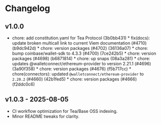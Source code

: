 ﻿# Changelog

## v1.0.0
* chore: add constitution.yaml for Tea Protocol (3b0bb431) * fix(docs): update broken multicall link to current Viem documentation (#4710) (b9dc942d) * chore: version packages (#4702) (36136a07) * chore: bump coinbase/wallet-sdk to 4.3.3 (#4700) (7ce242b5) * chore: version packages (#4698) (b6871814) * chore: up snaps (08a3a281) * chore: updates @walletconnect/ethereum-provider to version 2.21.1 (#4696) (3a90f358) * chore: version packages (#4676) (f5b717cc) * chore(connectors): updated `@walletconnect/ethereum-provider` to `2.20.2` (#4660) (42b1fed5) * chore: version packages (#4666) (f2ddc0c6)

## v1.0.3 - 2025-08-05
- CI workflow optimization for Tea/Base OSS indexing.
- Minor README tweaks for clarity.

